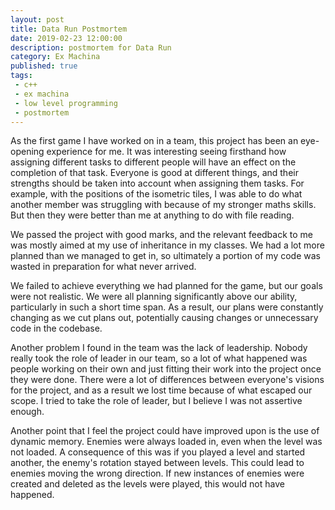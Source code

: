 ```yaml
---
layout: post
title: Data Run Postmortem
date: 2019-02-23 12:00:00
description: postmortem for Data Run
category: Ex Machina
published: true
tags:
 - c++
 - ex machina
 - low level programming
 - postmortem
---
```

As the first game I have worked on in a team, this project has been an eye-opening experience for me. It was interesting seeing firsthand how assigning different tasks to different people will have an effect on the completion of that task. Everyone is good at different things, and their strengths should be taken into account when assigning them tasks. For example, with the positions of the isometric tiles, I was able to do what another member was struggling with because of my stronger maths skills. But then they were better than me at anything to do with file reading.

We passed the project with good marks, and the relevant feedback to me was mostly aimed at my use of inheritance in my classes. We had a lot more planned than we managed to get in, so ultimately a portion of my code was wasted in preparation for what never arrived.

We failed to achieve everything we had planned for the game, but our goals were not realistic. We were all planning significantly above our ability, particularly in such a short time span. As a result, our plans were constantly changing as we cut plans out, potentially causing changes or unnecessary code in the codebase.

Another problem I found in the team was the lack of leadership. Nobody really took the role of leader in our team, so a lot of what happened was people working on their own and just fitting their work into the project once they were done. There were a lot of differences between everyone's visions for the project, and as a result we lost time because of what escaped our scope. I tried to take the role of leader, but I believe I was not assertive enough.

Another point that I feel the project could have improved upon is the use of dynamic memory. Enemies were always loaded in, even when the level was not loaded. A consequence of this was if you played a level and started another, the enemy's rotation stayed between levels. This could lead to enemies moving the wrong direction. If new instances of enemies were created and deleted as the levels were played, this would not have happened.